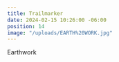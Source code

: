 ```yaml
---
title: Trailmarker
date: 2024-02-15 10:26:00 -06:00
position: 14
image: "/uploads/EARTH%20WORK.jpg"
---
```


Earthwork